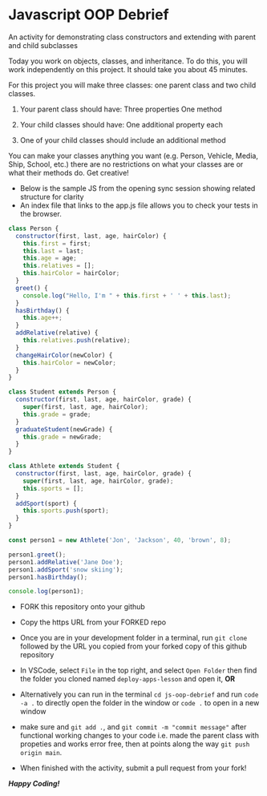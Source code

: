 # Javascript OOP Debrief

An activity for demonstrating class constructors and extending with parent and child subclasses

Today you work on objects, classes, and inheritance.  To do this, you will work independently on this project.  It should take you about 45 minutes.

For this project you will make three classes: one parent class and two child classes.

1. Your parent class should have:
    Three properties
    One method

2. Your child classes should have:
    One additional property each

3. One of your child classes should include an additional method

You can make your classes anything you want (e.g. Person, Vehicle, Media, Ship, School, etc.) there are no restrictions on what your classes are or what their methods do.  Get creative!

- Below is the sample JS from the opening sync session showing related structure for clarity
- An index file that links to the app.js file allows you to check your tests in the browser.

```javascript
class Person {
  constructor(first, last, age, hairColor) {
    this.first = first;
    this.last = last;
    this.age = age;
    this.relatives = [];
    this.hairColor = hairColor;
  }
  greet() {
    console.log("Hello, I'm " + this.first + ' ' + this.last);
  }
  hasBirthday() {
    this.age++;
  }
  addRelative(relative) {
    this.relatives.push(relative);
  }
  changeHairColor(newColor) {
    this.hairColor = newColor;
  }
}

class Student extends Person {
  constructor(first, last, age, hairColor, grade) {
    super(first, last, age, hairColor);
    this.grade = grade;
  }
  graduateStudent(newGrade) {
    this.grade = newGrade;
  }
}

class Athlete extends Student {
  constructor(first, last, age, hairColor, grade) {
    super(first, last, age, hairColor, grade);
    this.sports = [];
  }
  addSport(sport) {
    this.sports.push(sport);
  }
}

const person1 = new Athlete('Jon', 'Jackson', 40, 'brown', 8);

person1.greet();
person1.addRelative('Jane Doe');
person1.addSport('snow skiing');
person1.hasBirthday();

console.log(person1);
```

- FORK this repository onto your github

- Copy the https URL from your FORKED repo

- Once you are in your development folder in a terminal, run `git clone` followed by the URL you copied from your forked copy of this github repository

- In VSCode, select `File` in the top right, and select `Open Folder` then find the folder you cloned named `deploy-apps-lesson` and open it, **OR**

- Alternatively you can run in the terminal `cd js-oop-debrief` and run `code -a .` to directly open the folder in the window or `code .` to open in a new window

- make sure and `git add .`, and `git commit -m "commit message"` after functional working changes to your code i.e. made the parent class with propeties and works error free, then at points along the way `git push origin main`.
  
- When finished with the activity, submit a pull request from your fork!

***Happy Coding!***
